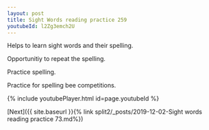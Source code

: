 ```yaml
---
layout: post
title: Sight Words reading practice 259
youtubeId: l2Zg3emch2U
---
```

 
 
Helps to learn sight words and their spelling.

Opportunitiy to repeat the spelling. 

Practice spelling. 
 
Practice for spelling bee competitions. 
 
{% include youtubePlayer.html id=page.youtubeId %}
 
 

[Next]({{ site.baseurl }}{% link  split2/_posts/2019-12-02-Sight words reading practice 73.md%})
 
